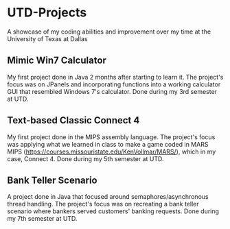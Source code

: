 # UTD-Projects
A showcase of my coding abilities and improvement over my time at the University of Texas at Dallas

## Mimic Win7 Calculator
My first project done in Java 2 months after starting to learn it. The project's focus was on JPanels and incorporating functions into a working calculator GUI that resembled Windows 7's calculator. Done during my 3rd semester at UTD.

## Text-based Classic Connect 4
My first project done in the MIPS assembly language.  The project's focus was applying what we learned in class to make a game coded in MARS MIPS (https://courses.missouristate.edu/KenVollmar/MARS/), which in my case, Connect 4. Done during my 5th semester at UTD.

## Bank Teller Scenario
A project done in Java that focused around semaphores/asynchronous thread handling. The project's focus was on recreating a bank teller scenario where bankers served customers' banking requests. Done during my 7th semester at UTD.
